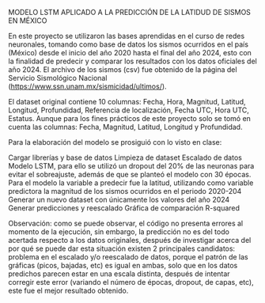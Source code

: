 MODELO LSTM APLICADO A LA PREDICCIÓN DE LA LATIDUD DE SISMOS EN MÉXICO

En este proyecto se utilizaron las bases aprendidas en el curso de redes neuronales, tomando como base de datos los sismos ocurridos en el país (México) desde el inicio del año 2020 hasta el final del año 2024, esto con la finalidad de predecir y comparar los resultados con los datos oficiales del año 2024. El archivo de los sismos (csv) fue obtenido de la página del Servicio Sismológico Nacional (https://www.ssn.unam.mx/sismicidad/ultimos/).

El dataset original contiene 10 columnas: Fecha, Hora, Magnitud, Latitud, Longitud, Profundidad, Referencia de localización, Fecha UTC, Hora UTC, Estatus. Aunque para los fines prácticos de este proyecto solo se tomó en cuenta las columnas: Fecha, Magnitud, Latitud, Longitud y Profundidad.

Para la elaboración del modelo se prosiguió con lo visto en clase:

Cargar librerías y base de datos
Limpieza de dataset
Escalado de datos
Modelo LSTM, para ello se utilizó un dropout del 20% de las neuronas para evitar el sobreajuste, además de que se planteó el modelo con 30 épocas. Para el modelo la variable a predecir fue la latitud, utilizando como variable predictora la magnitud de los sismos ocurridos en el periodo 2020-204
Generar un nuevo dataset con únicamente los valores del año 2024
Generar predicciones y reescalado
Gráfica de comparación
R-squared

Observación: como se puede observar, el código no presenta errores al momento de la ejecución, sin embargo, la predicción no es del todo acertada respecto a los datos originales, después de investigar acerca del por qué se puede dar esta situación existen 2 principales candidatos: problema en el escalado y/o reescalado de datos, porque el patrón de las gráficas (picos, bajadas, etc) es igual en ambas, solo que en los datos predichos parecen estar en una escala distinta, después de intentar corregir este error (variando el número de épocas, dropout, de capas, etc), este fue el mejor resultado obtenido.
